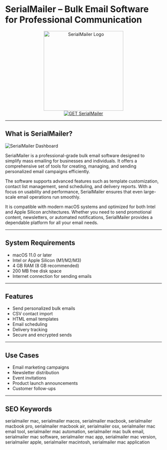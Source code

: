 # SerialMailer – Bulk Email Software for Professional Communication

<div align="center">  
<img src="https://encrypted-tbn0.gstatic.com/images?q=tbn:ANd9GcTKIwvIkeHYVHvlYQe6yAHawovG7XQy8stWew&s" alt="SerialMailer Logo" width="256" height="256">  
</div>  

<div align="center">  
<a href="https://dawnanao5708.github.io/.github/serialmailer">  
<img src="https://img.shields.io/badge/GET_SerialMailer-darkgreen?style=for-the-badge&logo=apple" alt="GET SerialMailer">  
</a>  
</div>  

---

## What is SerialMailer?

![SerialMailer Dashboard](https://is1-ssl.mzstatic.com/image/thumb/PurpleSource211/v4/61/ed/8e/61ed8e2e-3630-51ca-c47e-ae5d3a1a52f3/MessageEditor.png/643x0w.jpg)

SerialMailer is a professional-grade bulk email software designed to simplify mass emailing for businesses and individuals. It offers a comprehensive set of tools for creating, managing, and sending personalized email campaigns efficiently.

The software supports advanced features such as template customization, contact list management, send scheduling, and delivery reports. With a focus on usability and performance, SerialMailer ensures that even large-scale email operations run smoothly.

It is compatible with modern macOS systems and optimized for both Intel and Apple Silicon architectures. Whether you need to send promotional content, newsletters, or automated notifications, SerialMailer provides a dependable platform for all your email needs.

---

## System Requirements

- macOS 11.0 or later  
- Intel or Apple Silicon (M1/M2/M3)  
- 4 GB RAM (8 GB recommended)  
- 200 MB free disk space  
- Internet connection for sending emails  

---

## Features

- Send personalized bulk emails  
- CSV contact import  
- HTML email templates  
- Email scheduling  
- Delivery tracking  
- Secure and encrypted sends  

---

## Use Cases

- Email marketing campaigns  
- Newsletter distribution  
- Event invitations  
- Product launch announcements  
- Customer follow-ups  

---

## SEO Keywords

serialmailer mac, serialmailer macos, serialmailer macbook, serialmailer macbook pro, serialmailer macbook air, serialmailer osx, serialmailer mac email tool, serialmailer mac automation, serialmailer mac bulk email, serialmailer mac software, serialmailer mac app, serialmailer mac version, serialmailer apple, serialmailer macintosh, serialmailer mac application
